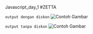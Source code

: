 Javascript_day_1
#ZETTA

```output dengan diskon```
![Contoh Gambar](/src/discount.png)

```output tanpa diskon```
![Contoh Gambar](/src/nodiscount.png)